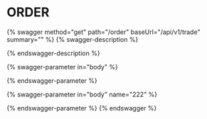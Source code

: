 # ORDER

{% swagger method="get" path="/order" baseUrl="/api/v1/trade" summary="" %}
{% swagger-description %}

{% endswagger-description %}

{% swagger-parameter in="body" %}

{% endswagger-parameter %}

{% swagger-parameter in="body" name="222" %}

{% endswagger-parameter %}
{% endswagger %}
